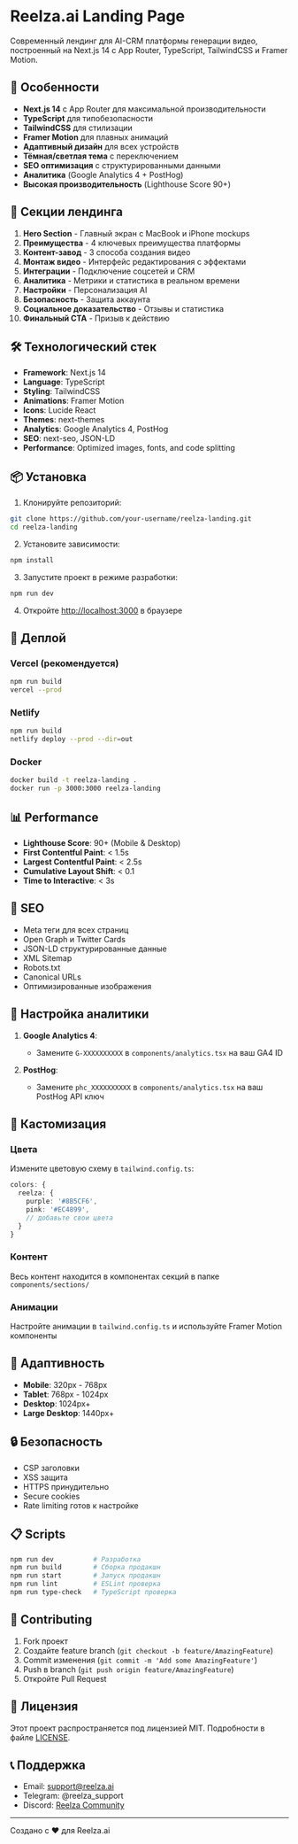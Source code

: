 # Reelza.ai Landing Page

Современный лендинг для AI-CRM платформы генерации видео, построенный на Next.js 14 с App Router, TypeScript, TailwindCSS и Framer Motion.

## 🚀 Особенности

- **Next.js 14** с App Router для максимальной производительности
- **TypeScript** для типобезопасности
- **TailwindCSS** для стилизации
- **Framer Motion** для плавных анимаций
- **Адаптивный дизайн** для всех устройств
- **Тёмная/светлая тема** с переключением
- **SEO оптимизация** с структурированными данными
- **Аналитика** (Google Analytics 4 + PostHog)
- **Высокая производительность** (Lighthouse Score 90+)

## 🎨 Секции лендинга

1. **Hero Section** - Главный экран с MacBook и iPhone mockups
2. **Преимущества** - 4 ключевых преимущества платформы
3. **Контент-завод** - 3 способа создания видео
4. **Монтаж видео** - Интерфейс редактирования с эффектами
5. **Интеграции** - Подключение соцсетей и CRM
6. **Аналитика** - Метрики и статистика в реальном времени
7. **Настройки** - Персонализация AI
8. **Безопасность** - Защита аккаунта
9. **Социальное доказательство** - Отзывы и статистика
10. **Финальный CTA** - Призыв к действию

## 🛠 Технологический стек

- **Framework**: Next.js 14
- **Language**: TypeScript
- **Styling**: TailwindCSS
- **Animations**: Framer Motion
- **Icons**: Lucide React
- **Themes**: next-themes
- **Analytics**: Google Analytics 4, PostHog
- **SEO**: next-seo, JSON-LD
- **Performance**: Optimized images, fonts, and code splitting

## 📦 Установка

1. Клонируйте репозиторий:
```bash
git clone https://github.com/your-username/reelza-landing.git
cd reelza-landing
```

2. Установите зависимости:
```bash
npm install
```

3. Запустите проект в режиме разработки:
```bash
npm run dev
```

4. Откройте [http://localhost:3000](http://localhost:3000) в браузере

## 🚀 Деплой

### Vercel (рекомендуется)
```bash
npm run build
vercel --prod
```

### Netlify
```bash
npm run build
netlify deploy --prod --dir=out
```

### Docker
```bash
docker build -t reelza-landing .
docker run -p 3000:3000 reelza-landing
```

## 📊 Performance

- **Lighthouse Score**: 90+ (Mobile & Desktop)
- **First Contentful Paint**: < 1.5s
- **Largest Contentful Paint**: < 2.5s
- **Cumulative Layout Shift**: < 0.1
- **Time to Interactive**: < 3s

## 🎯 SEO

- Meta теги для всех страниц
- Open Graph и Twitter Cards
- JSON-LD структурированные данные
- XML Sitemap
- Robots.txt
- Canonical URLs
- Оптимизированные изображения

## 🔧 Настройка аналитики

1. **Google Analytics 4**:
   - Замените `G-XXXXXXXXXX` в `components/analytics.tsx` на ваш GA4 ID

2. **PostHog**:
   - Замените `phc_XXXXXXXXXX` в `components/analytics.tsx` на ваш PostHog API ключ

## 🎨 Кастомизация

### Цвета
Измените цветовую схему в `tailwind.config.ts`:
```typescript
colors: {
  reelza: {
    purple: '#8B5CF6',
    pink: '#EC4899',
    // добавьте свои цвета
  }
}
```

### Контент
Весь контент находится в компонентах секций в папке `components/sections/`

### Анимации
Настройте анимации в `tailwind.config.ts` и используйте Framer Motion компоненты

## 📱 Адаптивность

- **Mobile**: 320px - 768px
- **Tablet**: 768px - 1024px
- **Desktop**: 1024px+
- **Large Desktop**: 1440px+

## 🔒 Безопасность

- CSP заголовки
- XSS защита
- HTTPS принудительно
- Secure cookies
- Rate limiting готов к настройке

## 📋 Scripts

```bash
npm run dev          # Разработка
npm run build        # Сборка продакшн
npm run start        # Запуск продакшн
npm run lint         # ESLint проверка
npm run type-check   # TypeScript проверка
```

## 🤝 Contributing

1. Fork проект
2. Создайте feature branch (`git checkout -b feature/AmazingFeature`)
3. Commit изменения (`git commit -m 'Add some AmazingFeature'`)
4. Push в branch (`git push origin feature/AmazingFeature`)
5. Откройте Pull Request

## 📄 Лицензия

Этот проект распространяется под лицензией MIT. Подробности в файле [LICENSE](LICENSE).

## 📞 Поддержка

- Email: support@reelza.ai
- Telegram: @reelza_support
- Discord: [Reelza Community](https://discord.gg/reelza)

---

Создано с ❤️ для Reelza.ai

